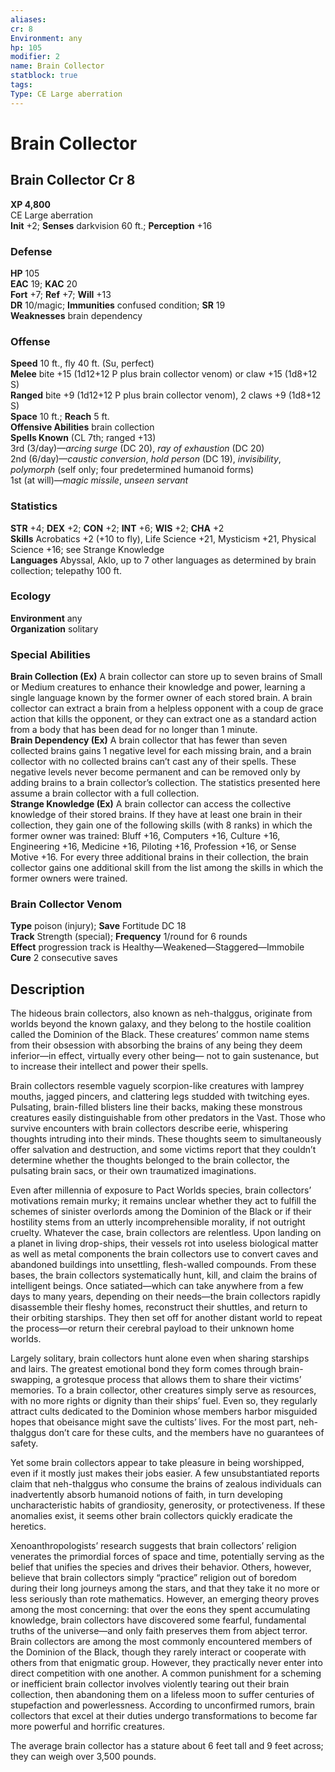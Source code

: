 ```yaml
---
aliases: 
cr: 8
Environment: any
hp: 105
modifier: 2
name: Brain Collector
statblock: true
tags: 
Type: CE Large aberration  
---
```


# Brain Collector

## Brain Collector Cr 8

**XP 4,800**  
CE Large aberration  
**Init** +2; **Senses** darkvision 60 ft.; **Perception** +16  

### Defense

**HP** 105  
**EAC** 19; **KAC** 20  
**Fort** +7; **Ref** +7; **Will** +13  
**DR** 10/magic; **Immunities** confused condition; **SR** 19  
**Weaknesses** brain dependency

### Offense

**Speed** 10 ft., fly 40 ft. (Su, perfect)  
**Melee** bite +15 (1d12+12 P plus brain collector venom) or claw +15 (1d8+12 S)  
**Ranged** bite +9 (1d12+12 P plus brain collector venom), 2 claws +9 (1d8+12 S)  
**Space** 10 ft.; **Reach** 5 ft.  
**Offensive Abilities** brain collection  
**Spells Known** (CL 7th; ranged +13)  
3rd (3/day)—_arcing surge_ (DC 20), _ray of exhaustion_ (DC 20)  
2nd (6/day)—_caustic conversion_, _hold person_ (DC 19), _invisibility_, _polymorph_ (self only; four predetermined humanoid forms)  
1st (at will)—_magic missile_, _unseen servant_

### Statistics

**STR** +4; **DEX** +2; **CON** +2; **INT** +6; **WIS** +2; **CHA** +2  
**Skills** Acrobatics +2 (+10 to fly), Life Science +21, Mysticism +21, Physical Science +16; see Strange Knowledge  
**Languages** Abyssal, Aklo, up to 7 other languages as determined by brain collection; telepathy 100 ft.

### Ecology

**Environment** any  
**Organization** solitary

### Special Abilities

**Brain Collection (Ex)** A brain collector can store up to seven brains of Small or Medium creatures to enhance their knowledge and power, learning a single language known by the former owner of each stored brain. A brain collector can extract a brain from a helpless opponent with a coup de grace action that kills the opponent, or they can extract one as a standard action from a body that has been dead for no longer than 1 minute.  
**Brain Dependency (Ex)** A brain collector that has fewer than seven collected brains gains 1 negative level for each missing brain, and a brain collector with no collected brains can’t cast any of their spells. These negative levels never become permanent and can be removed only by adding brains to a brain collector’s collection. The statistics presented here assume a brain collector with a full collection.  
**Strange Knowledge (Ex)** A brain collector can access the collective knowledge of their stored brains. If they have at least one brain in their collection, they gain one of the following skills (with 8 ranks) in which the former owner was trained: Bluff +16, Computers +16, Culture +16, Engineering +16, Medicine +16, Piloting +16, Profession +16, or Sense Motive +16. For every three additional brains in their collection, the brain collector gains one additional skill from the list among the skills in which the former owners were trained.

### Brain Collector Venom

**Type** poison (injury); **Save** Fortitude DC 18  
**Track** Strength (special); **Frequency** 1/round for 6 rounds  
**Effect** progression track is Healthy—Weakened—Staggered—Immobile  
**Cure** 2 consecutive saves

## Description

The hideous brain collectors, also known as neh-thalggus, originate from worlds beyond the known galaxy, and they belong to the hostile coalition called the Dominion of the Black. These creatures’ common name stems from their obsession with absorbing the brains of any being they deem inferior—in effect, virtually every other being— not to gain sustenance, but to increase their intellect and power their spells.

Brain collectors resemble vaguely scorpion-like creatures with lamprey mouths, jagged pincers, and clattering legs studded with twitching eyes. Pulsating, brain-filled blisters line their backs, making these monstrous creatures easily distinguishable from other predators in the Vast. Those who survive encounters with brain collectors describe eerie, whispering thoughts intruding into their minds. These thoughts seem to simultaneously offer salvation and destruction, and some victims report that they couldn’t determine whether the thoughts belonged to the brain collector, the pulsating brain sacs, or their own traumatized imaginations.

Even after millennia of exposure to Pact Worlds species, brain collectors’ motivations remain murky; it remains unclear whether they act to fulfill the schemes of sinister overlords among the Dominion of the Black or if their hostility stems from an utterly incomprehensible morality, if not outright cruelty. Whatever the case, brain collectors are relentless. Upon landing on a planet in living drop-ships, their vessels rot into useless biological matter as well as metal components the brain collectors use to convert caves and abandoned buildings into unsettling, flesh-walled compounds. From these bases, the brain collectors systematically hunt, kill, and claim the brains of intelligent beings. Once satiated—which can take anywhere from a few days to many years, depending on their needs—the brain collectors rapidly disassemble their fleshy homes, reconstruct their shuttles, and return to their orbiting starships. They then set off for another distant world to repeat the process—or return their cerebral payload to their unknown home worlds.

Largely solitary, brain collectors hunt alone even when sharing starships and lairs. The greatest emotional bond they form comes through brain-swapping, a grotesque process that allows them to share their victims’ memories. To a brain collector, other creatures simply serve as resources, with no more rights or dignity than their ships’ fuel. Even so, they regularly attract cults dedicated to the Dominion whose members harbor misguided hopes that obeisance might save the cultists’ lives. For the most part, neh-thalggus don’t care for these cults, and the members have no guarantees of safety.

Yet some brain collectors appear to take pleasure in being worshipped, even if it mostly just makes their jobs easier. A few unsubstantiated reports claim that neh-thalggus who consume the brains of zealous individuals can inadvertently absorb humanoid notions of faith, in turn developing uncharacteristic habits of grandiosity, generosity, or protectiveness. If these anomalies exist, it seems other brain collectors quickly eradicate the heretics.

Xenoanthropologists’ research suggests that brain collectors’ religion venerates the primordial forces of space and time, potentially serving as the belief that unifies the species and drives their behavior. Others, however, believe that brain collectors simply “practice” religion out of boredom during their long journeys among the stars, and that they take it no more or less seriously than rote mathematics. However, an emerging theory proves among the most concerning: that over the eons they spent accumulating knowledge, brain collectors have discovered some fearful, fundamental truths of the universe—and only faith preserves them from abject terror. Brain collectors are among the most commonly encountered members of the Dominion of the Black, though they rarely interact or cooperate with others from that enigmatic group. However, they practically never enter into direct competition with one another. A common punishment for a scheming or inefficient brain collector involves violently tearing out their brain collection, then abandoning them on a lifeless moon to suffer centuries of stupefaction and powerlessness. According to unconfirmed rumors, brain collectors that excel at their duties undergo transformations to become far more powerful and horrific creatures.

The average brain collector has a stature about 6 feet tall and 9 feet across; they can weigh over 3,500 pounds.
